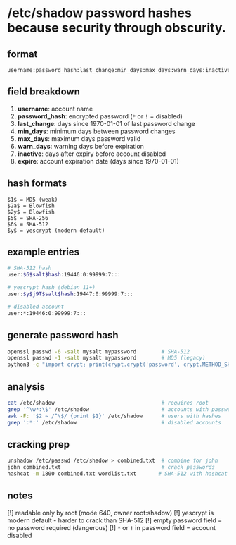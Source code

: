 # /etc/shadow password hashes because security through obscurity.

## format
```
username:password_hash:last_change:min_days:max_days:warn_days:inactive:expire:reserved
```

## field breakdown
1. **username**: account name
2. **password_hash**: encrypted password (`*` or `!` = disabled)  
3. **last_change**: days since 1970-01-01 of last password change
4. **min_days**: minimum days between password changes
5. **max_days**: maximum days password valid
6. **warn_days**: warning days before expiration
7. **inactive**: days after expiry before account disabled
8. **expire**: account expiration date (days since 1970-01-01)

## hash formats
```
$1$ = MD5 (weak)
$2a$ = Blowfish
$2y$ = Blowfish  
$5$ = SHA-256
$6$ = SHA-512
$y$ = yescrypt (modern default)
```

## example entries
```bash
# SHA-512 hash
user:$6$salt$hash:19446:0:99999:7:::

# yescrypt hash (debian 11+)  
user:$y$j9T$salt$hash:19447:0:99999:7:::

# disabled account
user:*:19446:0:99999:7:::
```

## generate password hash
```bash
openssl passwd -6 -salt mysalt mypassword        # SHA-512
openssl passwd -1 -salt mysalt mypassword        # MD5 (legacy)
python3 -c "import crypt; print(crypt.crypt('password', crypt.METHOD_SHA512))"
```

## analysis
```bash
cat /etc/shadow                                  # requires root
grep '^\w*:\$' /etc/shadow                       # accounts with passwords
awk -F: '$2 ~ /^\$/ {print $1}' /etc/shadow      # users with hashes
grep ':*:' /etc/shadow                           # disabled accounts
```

## cracking prep
```bash
unshadow /etc/passwd /etc/shadow > combined.txt  # combine for john
john combined.txt                                # crack passwords
hashcat -m 1800 combined.txt wordlist.txt       # SHA-512 with hashcat
```

## notes
[!] readable only by root (mode 640, owner root:shadow)
[!] yescrypt is modern default - harder to crack than SHA-512
[!] empty password field = no password required (dangerous)
[!] `*` or `!` in password field = account disabled